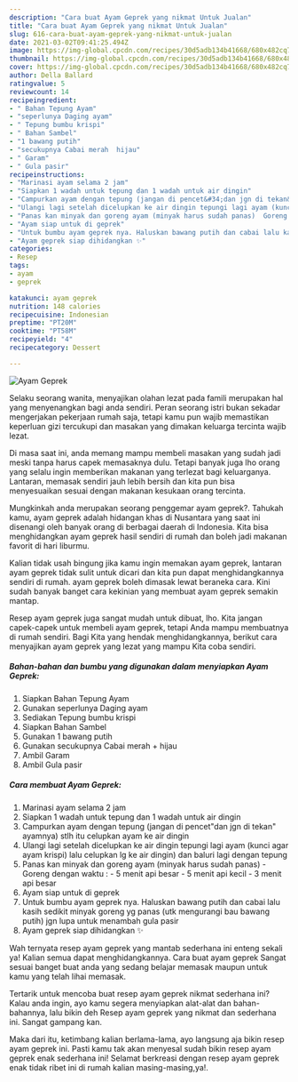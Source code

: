```yaml
---
description: "Cara buat Ayam Geprek yang nikmat Untuk Jualan"
title: "Cara buat Ayam Geprek yang nikmat Untuk Jualan"
slug: 616-cara-buat-ayam-geprek-yang-nikmat-untuk-jualan
date: 2021-03-02T09:41:25.494Z
image: https://img-global.cpcdn.com/recipes/30d5adb134b41668/680x482cq70/ayam-geprek-foto-resep-utama.jpg
thumbnail: https://img-global.cpcdn.com/recipes/30d5adb134b41668/680x482cq70/ayam-geprek-foto-resep-utama.jpg
cover: https://img-global.cpcdn.com/recipes/30d5adb134b41668/680x482cq70/ayam-geprek-foto-resep-utama.jpg
author: Della Ballard
ratingvalue: 5
reviewcount: 14
recipeingredient:
- " Bahan Tepung Ayam"
- "seperlunya Daging ayam"
- " Tepung bumbu krispi"
- " Bahan Sambel"
- "1 bawang putih"
- "secukupnya Cabai merah  hijau"
- " Garam"
- " Gula pasir"
recipeinstructions:
- "Marinasi ayam selama 2 jam"
- "Siapkan 1 wadah untuk tepung dan 1 wadah untuk air dingin"
- "Campurkan ayam dengan tepung (jangan di pencet&#34;dan jgn di tekan&#34; ayamnya) stlh itu celupkan ayam ke air dingin"
- "Ulangi lagi setelah dicelupkan ke air dingin tepungi lagi ayam (kunci agar ayam krispi) lalu celupkan lg ke air dingin) dan baluri lagi dengan tepung"
- "Panas kan minyak dan goreng ayam (minyak harus sudah panas)  Goreng dengan waktu :  5 menit api besar 5 menit api kecil 3 menit api besar"
- "Ayam siap untuk di geprek"
- "Untuk bumbu ayam geprek nya. Haluskan bawang putih dan cabai lalu kasih sedikit minyak goreng yg panas (utk mengurangi bau bawang putih) jgn lupa untuk menambah gula pasir"
- "Ayam geprek siap dihidangkan ✨"
categories:
- Resep
tags:
- ayam
- geprek

katakunci: ayam geprek 
nutrition: 148 calories
recipecuisine: Indonesian
preptime: "PT20M"
cooktime: "PT58M"
recipeyield: "4"
recipecategory: Dessert

---
```



![Ayam Geprek](https://img-global.cpcdn.com/recipes/30d5adb134b41668/680x482cq70/ayam-geprek-foto-resep-utama.jpg)

Selaku seorang wanita, menyajikan olahan lezat pada famili merupakan hal yang menyenangkan bagi anda sendiri. Peran seorang istri bukan sekadar mengerjakan pekerjaan rumah saja, tetapi kamu pun wajib memastikan keperluan gizi tercukupi dan masakan yang dimakan keluarga tercinta wajib lezat.

Di masa  saat ini, anda memang mampu membeli masakan yang sudah jadi meski tanpa harus capek memasaknya dulu. Tetapi banyak juga lho orang yang selalu ingin memberikan makanan yang terlezat bagi keluarganya. Lantaran, memasak sendiri jauh lebih bersih dan kita pun bisa menyesuaikan sesuai dengan makanan kesukaan orang tercinta. 



Mungkinkah anda merupakan seorang penggemar ayam geprek?. Tahukah kamu, ayam geprek adalah hidangan khas di Nusantara yang saat ini disenangi oleh banyak orang di berbagai daerah di Indonesia. Kita bisa menghidangkan ayam geprek hasil sendiri di rumah dan boleh jadi makanan favorit di hari liburmu.

Kalian tidak usah bingung jika kamu ingin memakan ayam geprek, lantaran ayam geprek tidak sulit untuk dicari dan kita pun dapat menghidangkannya sendiri di rumah. ayam geprek boleh dimasak lewat beraneka cara. Kini sudah banyak banget cara kekinian yang membuat ayam geprek semakin mantap.

Resep ayam geprek juga sangat mudah untuk dibuat, lho. Kita jangan capek-capek untuk membeli ayam geprek, tetapi Anda mampu membuatnya di rumah sendiri. Bagi Kita yang hendak menghidangkannya, berikut cara menyajikan ayam geprek yang lezat yang mampu Kita coba sendiri.

<!--inarticleads1-->

##### Bahan-bahan dan bumbu yang digunakan dalam menyiapkan Ayam Geprek:

1. Siapkan  Bahan Tepung Ayam
1. Gunakan seperlunya Daging ayam
1. Sediakan  Tepung bumbu krispi
1. Siapkan  Bahan Sambel
1. Gunakan 1 bawang putih
1. Gunakan secukupnya Cabai merah + hijau
1. Ambil  Garam
1. Ambil  Gula pasir




<!--inarticleads2-->

##### Cara membuat Ayam Geprek:

1. Marinasi ayam selama 2 jam
1. Siapkan 1 wadah untuk tepung dan 1 wadah untuk air dingin
1. Campurkan ayam dengan tepung (jangan di pencet&#34;dan jgn di tekan&#34; ayamnya) stlh itu celupkan ayam ke air dingin
1. Ulangi lagi setelah dicelupkan ke air dingin tepungi lagi ayam (kunci agar ayam krispi) lalu celupkan lg ke air dingin) dan baluri lagi dengan tepung
1. Panas kan minyak dan goreng ayam (minyak harus sudah panas)  - Goreng dengan waktu :  - 5 menit api besar - 5 menit api kecil - 3 menit api besar
1. Ayam siap untuk di geprek
1. Untuk bumbu ayam geprek nya. Haluskan bawang putih dan cabai lalu kasih sedikit minyak goreng yg panas (utk mengurangi bau bawang putih) jgn lupa untuk menambah gula pasir
1. Ayam geprek siap dihidangkan ✨




Wah ternyata resep ayam geprek yang mantab sederhana ini enteng sekali ya! Kalian semua dapat menghidangkannya. Cara buat ayam geprek Sangat sesuai banget buat anda yang sedang belajar memasak maupun untuk kamu yang telah lihai memasak.

Tertarik untuk mencoba buat resep ayam geprek nikmat sederhana ini? Kalau anda ingin, ayo kamu segera menyiapkan alat-alat dan bahan-bahannya, lalu bikin deh Resep ayam geprek yang nikmat dan sederhana ini. Sangat gampang kan. 

Maka dari itu, ketimbang kalian berlama-lama, ayo langsung aja bikin resep ayam geprek ini. Pasti kamu tak akan menyesal sudah bikin resep ayam geprek enak sederhana ini! Selamat berkreasi dengan resep ayam geprek enak tidak ribet ini di rumah kalian masing-masing,ya!.

